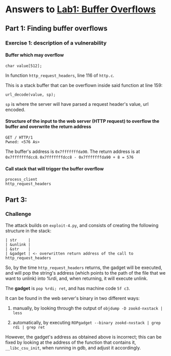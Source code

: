 # Answers to [Lab1: Buffer Overflows](https://css.csail.mit.edu/6.858/2020/labs/lab1.html)

## Part 1: Finding buffer overflows

### Exercise 1: description of a vulnerability

#### Buffer which may overflow

```
char value[512];
```

In function ```http_request_headers```, line 116 of ```http.c```.

This is a stack buffer that can be overflown inside said function at line 159:

```
url_decode(value, sp);
```

```sp``` is where the server will have parsed a request header's value, url encoded.

#### Structure of the input to the web server (HTTP request) to overflow the buffer and overwrite the return address

```
GET / HTTP/1
Pwned: <576 As>
```
The buffer's address is ```0x7fffffffda90```.
The return address is at ```0x7fffffffdcc8```.
```0x7fffffffdcc8 - 0x7fffffffda90 + 8 = 576```

#### Call stack that will trigger the buffer overflow

```
process_client
http_request_headers
```

## Part 3:
### Challenge

The attack builds on ```exploit-4.py```, and consists of creating the following structure in the stack:

```
| str     |
| &unlink |   
| &str    |
| &gadget | <- overwritten return address of the call to http_request_headers
```

So, by the time ```http_request_headers``` returns, the gadget will be executed, and will pop the string's address (which points to the path of the file that we want to unlink) into %rdi, and, when returning, it will execute unlink.

The **gadget** is ```pop %rdi; ret```, and has machine code ```5f c3```.

It can be found in the web server's binary in two different ways:

1) manually, by looking through the output of ```objdump -D zookd-nxstack | less```

2) automatically, by executing ```ROPgadget --binary zookd-nxstack | grep rdi | grep ret```

However, the gadget's address as obtained above is incorrect; this can be fixed by looking at the address of the function that contains it, ```__libc_csu_init```, when running in gdb, and adjust it accordingly.
